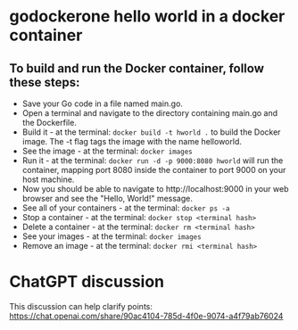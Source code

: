 # godockerone hello world in a docker container

## To build and run the Docker container, follow these steps:

- Save your Go code in a file named main.go.
- Open a terminal and navigate to the directory containing main.go and the Dockerfile.
- Build it - at the terminal: `docker build -t hworld .` to build the Docker image. The -t flag tags the image with the name helloworld.
- See the image - at the terminal: `docker images`
- Run it - at the terminal: `docker run -d -p 9000:8080 hworld` will run the container, mapping port 8080 inside the container to port 9000 on your host machine.
- Now you should be able to navigate to http://localhost:9000 in your web browser and see the "Hello, World!" message.
- See all of your containers - at the terminal: `docker ps -a`
- Stop a container - at the terminal: `docker stop <terminal hash>`
- Delete a container - at the terminal: `docker rm <terminal hash>`
- See your images - at the terminal: `docker images`
- Remove an image - at the terminal: `docker rmi <terminal hash>`

# ChatGPT discussion

This discussion can help clarify points:
https://chat.openai.com/share/90ac4104-785d-4f0e-9074-a4f79ab76024
